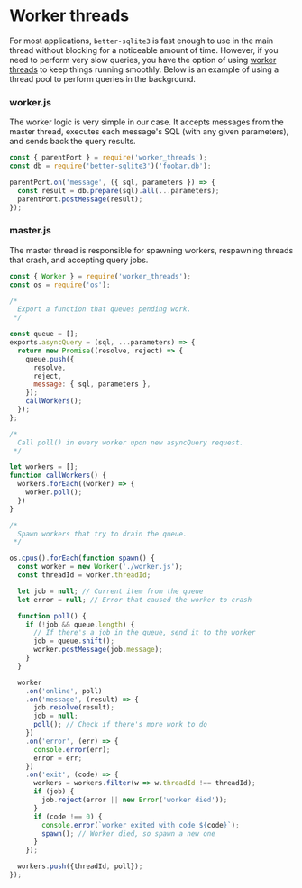 # Worker threads

For most applications, `better-sqlite3` is fast enough to use in the main thread without blocking for a noticeable amount of time. However, if you need to perform very slow queries, you have the option of using [worker threads](https://nodejs.org/api/worker_threads.html) to keep things running smoothly. Below is an example of using a thread pool to perform queries in the background.

### worker.js

The worker logic is very simple in our case. It accepts messages from the master thread, executes each message's SQL (with any given parameters), and sends back the query results.

```js
const { parentPort } = require('worker_threads');
const db = require('better-sqlite3')('foobar.db');

parentPort.on('message', ({ sql, parameters }) => {
  const result = db.prepare(sql).all(...parameters);
  parentPort.postMessage(result);
});
```

### master.js

The master thread is responsible for spawning workers, respawning threads that crash, and accepting query jobs.

```js
const { Worker } = require('worker_threads');
const os = require('os');

/*
  Export a function that queues pending work.
 */

const queue = [];
exports.asyncQuery = (sql, ...parameters) => {
  return new Promise((resolve, reject) => {
    queue.push({
      resolve,
      reject,
      message: { sql, parameters },
    });
    callWorkers();
  });
};

/*
  Call poll() in every worker upon new asyncQuery request.
 */

let workers = [];
function callWorkers() {
  workers.forEach((worker) => {
    worker.poll();
  })
}

/*
  Spawn workers that try to drain the queue.
 */

os.cpus().forEach(function spawn() {
  const worker = new Worker('./worker.js');
  const threadId = worker.threadId;

  let job = null; // Current item from the queue
  let error = null; // Error that caused the worker to crash

  function poll() {
    if (!job && queue.length) {
      // If there's a job in the queue, send it to the worker
      job = queue.shift();
      worker.postMessage(job.message);
    }
  }

  worker
    .on('online', poll)
    .on('message', (result) => {
      job.resolve(result);
      job = null;
      poll(); // Check if there's more work to do
    })
    .on('error', (err) => {
      console.error(err);
      error = err;
    })
    .on('exit', (code) => {
      workers = workers.filter(w => w.threadId !== threadId);
      if (job) {
        job.reject(error || new Error('worker died'));
      }
      if (code !== 0) {
        console.error(`worker exited with code ${code}`);
        spawn(); // Worker died, so spawn a new one
      }
    });

  workers.push({threadId, poll});
});
```
